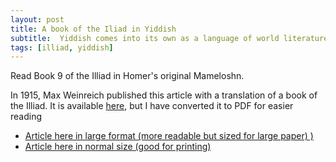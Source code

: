 ```yaml
---
layout: post
title: A book of the Iliad in Yiddish
subtitle:  Yiddish comes into its own as a language of world literature
tags: [illiad, yiddish]
---
```


Read Book 9 of the Illiad in Homer's original Mameloshn. 

<!--end.excerpt-->

In 1915, Max Weinreich published this article with a translation of a book of the Illiad. It is available [here](https://www.epaveldas.lt/object/recordDescription/LNB/C1B0001125164), but I have converted it to PDF for easier reading 

- [Article here in large format (more readable but sized for large paper) )](/content/Weinreich-Iliad-A3.pdf)
- [Article here in normal size (good for printing)](/content/Weinreich-Iliad-A4.pdf)
